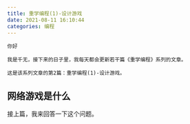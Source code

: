 ```yaml
---
title: 重学编程(1)-设计游戏
date: 2021-08-11 16:10:44
categories: 编程
---
```

```
你好

我是千无，接下来的日子里，我每天都会更新若干篇《重学编程》系列的文章。

这是该系列文章的第2篇：重学编程(1)-设计游戏。
```

## 网络游戏是什么

接上篇，我来回答一下这个问题。


